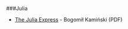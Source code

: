 ###Julia
* [The Julia Express](http://bogumilkaminski.pl/files/julia_express.pdf) - Bogomił Kamiński (PDF)
